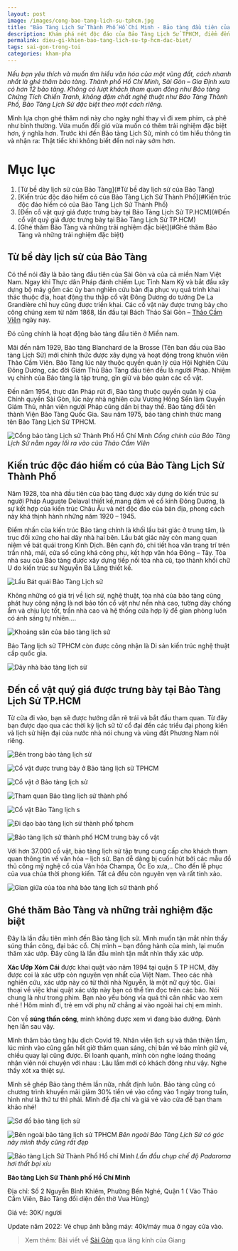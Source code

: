 ```yaml
---
layout: post
image: /images/cong-bao-tang-lich-su-tphcm.jpg
title: "Bảo Tàng Lịch Sử Thành Phố Hồ Chí Minh - Bảo tàng đầu tiên của miền Nam"
description: Khám phá nét độc đáo của Bảo Tàng Lịch Sử TPHCM, điểm đến lạ mà quen. Kinh nghiệm tham quan cũng như thông tin địa chỉ, giá vé và giờ mở của của Bảo Tàng.
permalink: dieu-gi-khien-bao-tang-lich-su-tp-hcm-dac-biet/
tags: sai-gon-trong-toi
categories: kham-pha
---
```


_Nếu bạn yêu thích và muốn tìm hiểu văn hóa của một vùng đất, cách nhanh nhất là ghé thăm bảo tàng. Thành phố Hồ Chí Minh, Sài Gòn – Gia Định xưa có hơn 12 bảo tàng. Không có lượt khách tham quan đông như Bảo tàng Chứng Tích Chiến Tranh, không đậm chất nghệ thuật như Bảo Tàng Thành Phố, Bảo Tàng Lịch Sử đặc biệt theo một cách riêng._

Mình lựa chọn ghé thăm nơi này cho ngày nghỉ thay vì đi xem phim, cà phê như bình thường. Vừa muốn đổi gió vừa muốn có thêm trải nghiệm đặc biệt hơn, ý nghĩa hơn. Trước khi đến Bảo tàng Lịch Sử, mình có tìm hiểu thông tin và nhận ra: Thật tiếc khi không biết đến nơi này sớm hơn.

# Mục lục
1. [Từ bề dày lịch sử của Bảo Tàng](#Từ bề dày lịch sử của Bảo Tàng)
2. [Kiến trúc độc đáo hiếm có của Bảo Tàng Lịch Sử Thành Phố](#Kiến trúc độc đáo hiếm có của Bảo Tàng Lịch Sử Thành Phố)
3. [Đến cổ vật quý giá được trưng bày tại Bảo Tàng Lịch Sử TP.HCM](#Đến cổ vật quý giá được trưng bày tại Bảo Tàng Lịch Sử TP.HCM)
4. [Ghé thăm Bảo Tàng và những trải nghiệm đặc biệt](#Ghé thăm Bảo Tàng và những trải nghiệm đặc biệt)

## Từ bề dày lịch sử của Bảo Tàng <a name="Từ bề dày lịch sử của Bảo Tàng"></a>

Có thể nói đây là bảo tàng đầu tiên của Sài Gòn và của cả miền Nam Việt Nam. Ngay khi Thực dân Pháp đánh chiếm Lục Tỉnh Nam Kỳ và bắt đầu xây dựng bộ máy gồm các ủy ban nghiên cứu bản địa phục vụ quá trình khai thác thuộc địa, hoạt động thu thập cổ vật Đông Dương do tướng De La Grandière chỉ huy cũng được triển khai. Các cổ vật này được trưng bày cho công chúng xem từ năm 1868, lần đầu tại Bách Thảo Sài Gòn – [Thảo Cầm Viên](https://vegiang.com/bao-lau-roi-ban-chua-di-thao-cam-vien-choi/) ngày nay.

Đó cũng chính là hoạt động bảo tàng đầu tiên ở Miền nam.

Mãi đến năm 1929, Bảo tàng Blanchard de la Brosse (Tên ban đầu của Bảo tàng Lịch Sử) mới chính thức được xây dựng và hoạt động trong khuôn viên Thảo Cầm Viên. Bảo Tàng lúc này thuộc quyền quản lý của Hội Nghiên Cứu Đông Dương, các đời Giám Thủ Bảo Tàng đầu tiên đều là người Pháp. Nhiệm vụ chính của Bảo tàng là tập trung, gìn giữ và bảo quản các cổ vật.

Đến năm 1954, thực dân Pháp rút đi, Bảo tàng thuộc quyền quản lý của Chính quyền Sài Gòn, lúc này nhà nghiên cứu Vương Hồng Sển làm Quyền Giám Thủ, nhân viên người Pháp cũng dần bị thay thế. Bảo tàng đổi tên thành Viện Bảo Tàng Quốc Gia. Sau năm 1975, bảo tàng chính thức mang tên Bảo Tàng Lịch Sử TPHCM.
 
![Cổng bảo tàng Lịch sử Thành Phố Hồ Chí Minh](/images/bao-tang-lich-su-tphcm.jpg)
_Cổng chính của Bảo Tàng Lịch Sử nằm ngay lối ra vào của Thảo Cầm Viên_

## Kiến trúc độc đáo hiếm có của Bảo Tàng Lịch Sử Thành Phố <a name="Kiến trúc độc đáo hiếm có của Bảo Tàng Lịch Sử Thành Phố"></a>

Năm 1928, tòa nhà đầu tiên của bảo tàng được xây dựng do kiến trúc sư người Pháp Auguste Delaval thiết kế,mang đậm vẻ cổ kính Đông Dương, là sự kết hợp của kiến trúc Châu Âu và nét độc đáo của bản địa, phong cách này khá thịnh hành những năm 1920 – 1945.

Điểm nhấn của kiến trúc Bảo tàng chính là khối lầu bát giác ở trung tâm, là trục đối xứng cho hai dãy nhà hai bên. Lầu bát giác này còn mang quan niệm về bát quái trong Kinh Dịch. Bên cạnh đó, chi tiết hoa văn trang trí trên trần nhà, mái, cửa sổ cũng khá công phu, kết hợp văn hóa Đông – Tây. Tòa nhà sau của Bảo tàng được xây dựng tiếp nối tòa nhà cũ, tạo thành khối chữ U do kiến trúc sư Nguyễn Bá Lăng thiết kế. 

![Lầu Bát quái Bảo Tàng Lịch sử ](/images/lau-bat-quai-Bao-tang-Lich-Su.jpg)

Không những có giá trị về lịch sử, nghệ thuật, tòa nhà của bảo tàng cũng phát huy công năng là nơi bảo tồn cổ vật như nền nhà cao, tường dày chống ẩm và chịu lực tốt, trần nhà cao và hệ thống cửa hợp lý để gian phòng luôn có ánh sáng tự nhiên….

![Khoảng sân của bảo tàng lịch sử](/images/khoang-san-bao-tang-lich-su.jpg)

Bảo Tàng lịch sử TPHCM còn được công nhận là Di sản kiến trúc nghệ thuật cấp quốc gia.

![Dãy nhà bảo tàng lịch sử](/images/day-nha-Bao-tang-Lich-Su.jpg)

## Đến cổ vật quý giá được trưng bày tại Bảo Tàng Lịch Sử TP.HCM <a name="Đến cổ vật quý giá được trưng bày tại Bảo Tàng Lịch Sử TP.HCM"></a>

Từ cửa đi vào, bạn sẽ được hướng dẫn rẽ trái và bắt đầu tham quan. Từ đây bạn được dạo qua các thời kỳ lịch sử từ cổ đại đến các triều đại phong kiến và lịch sử hiện đại của nước nhà nói chung và vùng đất Phương Nam nói riêng. 

![Bên trong bảo tàng lịch sử](/images/bao-tang-ls-tphcm1.JPG)

![Cổ vật được trưng bày ở Bảo tàng lịch sử TPHCM](/images/bao-tang-ls-tphcm2.JPG)

![Cổ vật ở Bảo tàng lịch sử](/images/bao-tang-ls-tphcm3.JPG)

![Tham quan Bảo tàng lịch sử thành phố](/images/bao-tang-ls-tphcm4.JPG)

![Cổ vật Bảo Tàng lịch s](/images/bao-tang-ls-tphcm5.JPG)

![Đi dạo bảo tàng lịch sử thành phố tphcm](/images/bao-tang-ls-tphcm6.JPG)

![Bảo tàng lịch sử thành phố HCM trưng bày cổ vật](/images/bao-tang-ls-tphcm7.JPG)

Với hơn 37.000 cổ vật, bảo tàng lịch sử tập trung cung cấp cho khách tham quan thông tin về văn hóa – lịch sử. Bạn dễ dàng bị cuốn hút bởi các mẫu đồ thủ công mỹ nghệ cổ của Văn hóa Champa, Óc Eo xưa,.. Cho đến lễ phục của vua chúa thời phong kiến. Tất cả đều còn nguyên vẹn và rất tinh xảo. 
 
![Gian giữa của tòa nhà bảo tàng lịch sử thành phố](/images/cua-qua-gian-khac-bao-tang-lich-su-tphcm.jpg)

## Ghé thăm Bảo Tàng và những trải nghiệm đặc biệt <a name="Ghé thăm Bảo Tàng và những trải nghiệm đặc biệt"></a>

Đây là lần đầu tiên mình đến Bảo tàng lịch sử. Mình muốn tận mắt nhìn thấy súng thần công, đại bác cổ. Chị mình – bạn đồng hành của mình, lại muốn thăm xác ướp. Đây cũng là lần đầu mình tận mắt nhìn thấy xác ướp. 

**Xác Ướp Xóm Cái** được khai quật vào năm 1994 tại quận 5 TP HCM, đây được coi là xác ướp còn nguyên vẹn nhất của Việt Nam. Theo các nhà nghiên cứu, xác ướp này có từ thời nhà Nguyễn, là một nữ quý tộc. Giai thoại về việc khai quật xác ướp này bạn có thể tìm đọc trên các báo. Nói chung là như trong phim. Bạn nào yếu bóng vía quá thì cân nhắc vào xem nhé ! Hôm mình đi, trẻ em với phụ nữ chẳng ai vào ngoài hai chị em mình.

Còn về **súng thần công**, mình không được xem vì đang bảo dưỡng. Đành hẹn lần sau vậy.

Mình thăm bảo tàng hậu dịch Covid 19. Nhân viên lịch sự và thân thiện lắm, lúc mình vào cũng gần hết giờ thăm quan sáng, chị bán vé bảo mình giữ vé, chiều quay lại cũng được. Đi loanh quanh, mình còn nghe loáng thoáng nhân viên nói chuyện với nhau : Lâu lắm mới có khách đông như vậy. Nghe thấy xót xa thiệt sự. 

Mình sẽ ghép Bảo tàng thêm lần nữa, nhất định luôn. Bảo tàng cũng có chương trình khuyến mãi giảm 30% tiền vé vào cổng vào 1 ngày trong tuần, hình như là thứ tư thì phải. Mình để địa chỉ và giá vé vào cửa để bạn tham khảo nhé!

![Sơ đồ bảo tàng lịch sử](/images/so-do-Bao-tang-lich-su-tpchm.jpg)

![Bên ngoài bảo tàng lịch sử TPHCM](/images/ben-ngoai-bao-tang-lich-su-tphcm.jpg)
_Bên ngoài Bảo Tàng Lịch Sử có góc này mình thấy cũng rất đẹp_
 
![Bảo tàng Lịch Sử Thành Phố Hồ chí Minh](/images/bao-tang-lich-su-tphcm-panaroma.jpg)
_Lần đầu chụp chế độ Padaroma hơi thất bại xíu_

**Bảo tàng Lịch Sử Thành phố Hồ Chí Minh**

Địa chỉ: Số 2 Nguyễn Bỉnh Khiêm, Phường Bến Nghé, Quận 1 ( Vào Thảo Cầm Viên, Bảo Tàng đối diện đền thờ Vua Hùng)

Giá vé: 30K/ người 

Update năm 2022: Vé chụp ảnh bằng máy: 40k/máy mua ở ngay cửa vào.

> Xem thêm: Bài viết về [Sài Gòn](https://vegiang.com/tag/sai-gon-trong-toi) qua lăng kính của Giang
